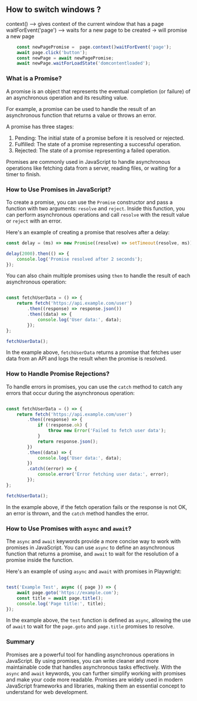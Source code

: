 ## How to switch windows ?

context() --> gives context of the current window that has a page
waitForEvent('page') --> waits for a new page to be created
    -> will promise a new page

```javascript
    const newPagePromise =  page.context()waitForEvent('page');
    await page.click('button');
    const newPage = await newPagePromise;
    await newPage.waitForLoadState('domcontentloaded');

```

### What is a Promise?

A promise is an object that represents the eventual completion (or failure) of an asynchronous operation and its resulting value.

For example, a promise can be used to handle the result of an asynchronous function that returns a value or throws an error.

A promise has three stages:

1. Pending: The initial state of a promise before it is resolved or rejected.
2. Fulfilled: The state of a promise representing a successful operation.
3. Rejected: The state of a promise representing a failed operation.

Promises are commonly used in JavaScript to handle asynchronous operations like fetching data from a server, reading files, or waiting for a timer to finish.

### How to Use Promises in JavaScript?

To create a promise, you can use the `Promise` constructor and pass a function with two arguments: `resolve` and `reject`. Inside this function, you can perform asynchronous operations and call `resolve` with the result value or `reject` with an error.

Here's an example of creating a promise that resolves after a delay:

```javascript
const delay = (ms) => new Promise((resolve) => setTimeout(resolve, ms));

delay(2000).then(() => {
    console.log('Promise resolved after 2 seconds');
});
```

You can also chain multiple promises using `then` to handle the result of each asynchronous operation:

```javascript

const fetchUserData = () => {
    return fetch('https://api.example.com/user')
        .then((response) => response.json())
        .then((data) => {
            console.log('User data:', data);
        });
};

fetchUserData();
```

In the example above, `fetchUserData` returns a promise that fetches user data from an API and logs the result when the promise is resolved.

### How to Handle Promise Rejections?

To handle errors in promises, you can use the `catch` method to catch any errors that occur during the asynchronous operation:

```javascript

const fetchUserData = () => {
    return fetch('https://api.example.com/user')
        .then((response) => {
            if (!response.ok) {
                throw new Error('Failed to fetch user data');
            }
            return response.json();
        })
        .then((data) => {
            console.log('User data:', data);
        })
        .catch((error) => {
            console.error('Error fetching user data:', error);
        });
};

fetchUserData();
```

In the example above, if the fetch operation fails or the response is not OK, an error is thrown, and the `catch` method handles the error.

### How to Use Promises with `async` and `await`?

The `async` and `await` keywords provide a more concise way to work with promises in JavaScript. You can use `async` to define an asynchronous function that returns a promise, and `await` to wait for the resolution of a promise inside the function.

Here's an example of using `async` and `await` with promises in Playwright:

```javascript

test('Example Test', async ({ page }) => {
    await page.goto('https://example.com');
    const title = await page.title();
    console.log('Page title:', title);
});

```

In the example above, the `test` function is defined as `async`, allowing the use of `await` to wait for the `page.goto` and `page.title` promises to resolve.

### Summary

Promises are a powerful tool for handling asynchronous operations in JavaScript. By using promises, you can write cleaner and more maintainable code that handles asynchronous tasks effectively. With the `async` and `await` keywords, you can further simplify working with promises and make your code more readable. Promises are widely used in modern JavaScript frameworks and libraries, making them an essential concept to understand for web development.
